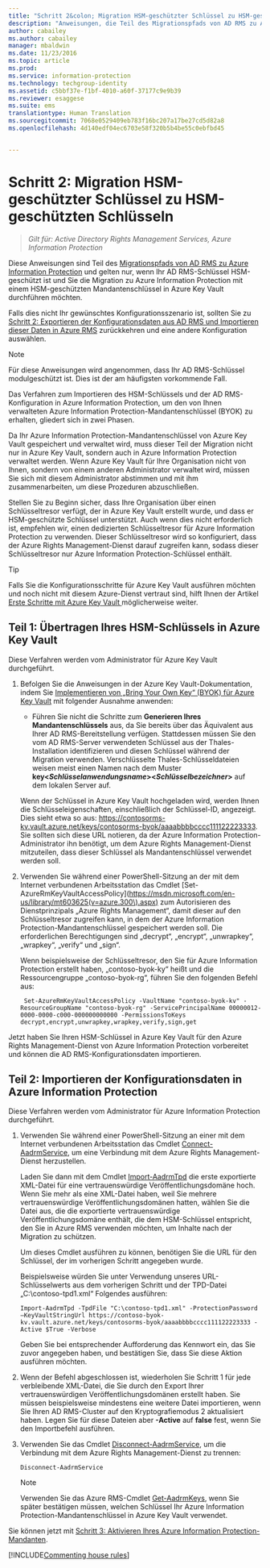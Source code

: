 ```yaml
---
title: "Schritt 2&colon; Migration HSM-geschützter Schlüssel zu HSM-geschützten Schlüsseln | Azure Information Protection"
description: "Anweisungen, die Teil des Migrationspfads von AD RMS zu Azure Information Protection sind und nur gelten, wenn Ihr AD RMS-Schlüssel HSM-geschützt ist und Sie die Migration zu Azure Information Protection mit einem HSM-geschützten Mandantenschlüssel in Azure Key Vault durchführen möchten."
author: cabailey
ms.author: cabailey
manager: mbaldwin
ms.date: 11/23/2016
ms.topic: article
ms.prod: 
ms.service: information-protection
ms.technology: techgroup-identity
ms.assetid: c5bbf37e-f1bf-4010-a60f-37177c9e9b39
ms.reviewer: esaggese
ms.suite: ems
translationtype: Human Translation
ms.sourcegitcommit: 7068e0529409eb783f16bc207a17be27cd5d82a8
ms.openlocfilehash: 4d140edf04ec6703e58f320b5b4be55c0ebfbd45


---
```


# <a name="step-2-hsm-protected-key-to-hsm-protected-key-migration"></a>Schritt 2: Migration HSM-geschützter Schlüssel zu HSM-geschützten Schlüsseln

>*Gilt für: Active Directory Rights Management Services, Azure Information Protection*


Diese Anweisungen sind Teil des [Migrationspfads von AD RMS zu Azure Information Protection](migrate-from-ad-rms-to-azure-rms.md) und gelten nur, wenn Ihr AD RMS-Schlüssel HSM-geschützt ist und Sie die Migration zu Azure Information Protection mit einem HSM-geschützten Mandantenschlüssel in Azure Key Vault durchführen möchten. 

Falls dies nicht Ihr gewünschtes Konfigurationsszenario ist, sollten Sie zu [Schritt 2: Exportieren der Konfigurationsdaten aus AD RMS und Importieren dieser Daten in Azure RMS](migrate-from-ad-rms-phase1.md#step-2-export-configuration-data-from-ad-rms-and-import-it-to-azure-information-protection) zurückkehren und eine andere Konfiguration auswählen.

> [!NOTE]
> Für diese Anweisungen wird angenommen, dass Ihr AD RMS-Schlüssel modulgeschützt ist. Dies ist der am häufigsten vorkommende Fall. 

Das Verfahren zum Importieren des HSM-Schlüssels und der AD RMS-Konfiguration in Azure Information Protection, um den von Ihnen verwalteten Azure Information Protection-Mandantenschlüssel (BYOK) zu erhalten, gliedert sich in zwei Phasen.

Da Ihr Azure Information Protection-Mandantenschlüssel von Azure Key Vault gespeichert und verwaltet wird, muss dieser Teil der Migration nicht nur in Azure Key Vault, sondern auch in Azure Information Protection verwaltet werden. Wenn Azure Key Vault für Ihre Organisation nicht von Ihnen, sondern von einem anderen Administrator verwaltet wird, müssen Sie sich mit diesem Administrator abstimmen und mit ihm zusammenarbeiten, um diese Prozeduren abzuschließen.

Stellen Sie zu Beginn sicher, dass Ihre Organisation über einen Schlüsseltresor verfügt, der in Azure Key Vault erstellt wurde, und dass er HSM-geschützte Schlüssel unterstützt. Auch wenn dies nicht erforderlich ist, empfehlen wir, einen dedizierten Schlüsseltresor für Azure Information Protection zu verwenden. Dieser Schlüsseltresor wird so konfiguriert, dass der Azure Rights Management-Dienst darauf zugreifen kann, sodass dieser Schlüsseltresor nur Azure Information Protection-Schlüssel enthält.


> [!TIP]
> Falls Sie die Konfigurationsschritte für Azure Key Vault ausführen möchten und noch nicht mit diesem Azure-Dienst vertraut sind, hilft Ihnen der Artikel [Erste Schritte mit Azure Key Vault ](https://azure.microsoft.com/documentation/articles/key-vault-get-started/) möglicherweise weiter. 


## <a name="part-1-transfer-your-hsm-key-to-azure-key-vault"></a>Teil 1: Übertragen Ihres HSM-Schlüssels in Azure Key Vault

Diese Verfahren werden vom Administrator für Azure Key Vault durchgeführt.

1.  Befolgen Sie die Anweisungen in der Azure Key Vault-Dokumentation, indem Sie [Implementieren von „Bring Your Own Key“ (BYOK) für Azure Key Vault](https://azure.microsoft.com/documentation/articles/key-vault-hsm-protected-keys/#implementing-bring-your-own-key-byok-for-azure-key-vault) mit folgender Ausnahme anwenden:

    - Führen Sie nicht die Schritte zum **Generieren Ihres Mandantenschlüssels** aus, da Sie bereits über das Äquivalent aus Ihrer AD RMS-Bereitstellung verfügen. Stattdessen müssen Sie den vom AD RMS-Server verwendeten Schlüssel aus der Thales-Installation identifizieren und diesen Schlüssel während der Migration verwenden. Verschlüsselte Thales-Schlüsseldateien weisen meist einen Namen nach dem Muster **key<*Schlüsselanwendungsname*><*Schlüsselbezeichner*>** auf dem lokalen Server auf.

    Wenn der Schlüssel in Azure Key Vault hochgeladen wird, werden Ihnen die Schlüsseleigenschaften, einschließlich der Schlüssel-ID, angezeigt. Dies sieht etwa so aus: https://contosorms-kv.vault.azure.net/keys/contosorms-byok/aaaabbbbcccc111122223333. Sie sollten sich diese URL notieren, da der Azure Information Protection-Administrator ihn benötigt, um dem Azure Rights Management-Dienst mitzuteilen, dass dieser Schlüssel als Mandantenschlüssel verwendet werden soll.

2. Verwenden Sie während einer PowerShell-Sitzung an der mit dem Internet verbundenen Arbeitsstation das Cmdlet [Set-AzureRmKeyVaultAccessPolicy](https://msdn.microsoft.com/en-us/library/mt603625(v=azure.300\).aspx) zum Autorisieren des Dienstprinzipals „Azure Rights Management“, damit dieser auf den Schlüsseltresor zugreifen kann, in dem der Azure Information Protection-Mandantenschlüssel gespeichert werden soll. Die erforderlichen Berechtigungen sind „decrypt“, „encrypt“, „unwrapkey“, „wrapkey“, „verify“ und „sign“.
    
    Wenn beispielsweise der Schlüsseltresor, den Sie für Azure Information Protection erstellt haben, „contoso-byok-ky“ heißt und die Ressourcengruppe „contoso-byok-rg“, führen Sie den folgenden Befehl aus:
    
        Set-AzureRmKeyVaultAccessPolicy -VaultName "contoso-byok-kv" -ResourceGroupName "contoso-byok-rg" -ServicePrincipalName 00000012-0000-0000-c000-000000000000 -PermissionsToKeys decrypt,encrypt,unwrapkey,wrapkey,verify,sign,get


Jetzt haben Sie Ihren HSM-Schlüssel in Azure Key Vault für den Azure Rights Management-Dienst von Azure Information Protection vorbereitet und können die AD RMS-Konfigurationsdaten importieren.

## <a name="part-2-import-the-configuration-data-to-azure-information-protection"></a>Teil 2: Importieren der Konfigurationsdaten in Azure Information Protection

Diese Verfahren werden vom Administrator für Azure Information Protection durchgeführt.

1.  Verwenden Sie während einer PowerShell-Sitzung an einer mit dem Internet verbundenen Arbeitsstation das Cmdlet [Connect-AadrmService](https://msdn.microsoft.com/library/dn629415.aspx), um eine Verbindung mit dem Azure Rights Management-Dienst herzustellen.
    
    Laden Sie dann mit dem Cmdlet [Import-AadrmTpd](https://msdn.microsoft.com/library/dn857523.aspx) die erste exportierte XML-Datei für eine vertrauenswürdige Veröffentlichungsdomäne hoch. Wenn Sie mehr als eine XML-Datei haben, weil Sie mehrere vertrauenswürdige Veröffentlichungsdomänen hatten, wählen Sie die Datei aus, die die exportierte vertrauenswürdige Veröffentlichungsdomäne enthält, die dem HSM-Schlüssel entspricht, den Sie in Azure RMS verwenden möchten, um Inhalte nach der Migration zu schützen. 
    
    Um dieses Cmdlet ausführen zu können, benötigen Sie die URL für den Schlüssel, der im vorherigen Schritt angegeben wurde.
    
    Beispielsweise würden Sie unter Verwendung unseres URL-Schlüsselwerts aus dem vorherigen Schritt und der TPD-Datei „C:\contoso-tpd1.xml“ Folgendes ausführen:
    
    ```
    Import-AadrmTpd -TpdFile "C:\contoso-tpd1.xml" -ProtectionPassword –KeyVaultStringUrl https://contoso-byok-kv.vault.azure.net/keys/contosorms-byok/aaaabbbbcccc111122223333 -Active $True -Verbose
    ```
    
    Geben Sie bei entsprechender Aufforderung das Kennwort ein, das Sie zuvor angegeben haben, und bestätigen Sie, dass Sie diese Aktion ausführen möchten.

2.  Wenn der Befehl abgeschlossen ist, wiederholen Sie Schritt 1 für jede verbleibende XML-Datei, die Sie durch den Export Ihrer vertrauenswürdigen Veröffentlichungsdomänen erstellt haben. Sie müssen beispielsweise mindestens eine weitere Datei importieren, wenn Sie Ihren AD RMS-Cluster auf den Kryptografiemodus 2 aktualisiert haben. Legen Sie für diese Dateien aber **-Active** auf **false** fest, wenn Sie den Importbefehl ausführen.  

3.  Verwenden Sie das Cmdlet [Disconnect-AadrmService](https://msdn.microsoft.com/library/azure/dn629416.aspx), um die Verbindung mit dem Azure Rights Management-Dienst zu trennen:

    ```
    Disconnect-AadrmService
    ```

    > [!NOTE]
    > Verwenden Sie das Azure RMS-Cmdlet [Get-AadrmKeys](https://msdn.microsoft.com/library/dn629420.aspx), wenn Sie später bestätigen müssen, welchen Schlüssel Ihr Azure Information Protection-Mandantenschlüssel in Azure Key Vault verwendet.

Sie können jetzt mit [Schritt 3: Aktivieren Ihres Azure Information Protection-Mandanten](migrate-from-ad-rms-phase1.md#step-3-activate-your-azure-information-protection-tenant).

[!INCLUDE[Commenting house rules](../includes/houserules.md)]



<!--HONumber=Jan17_HO4-->


